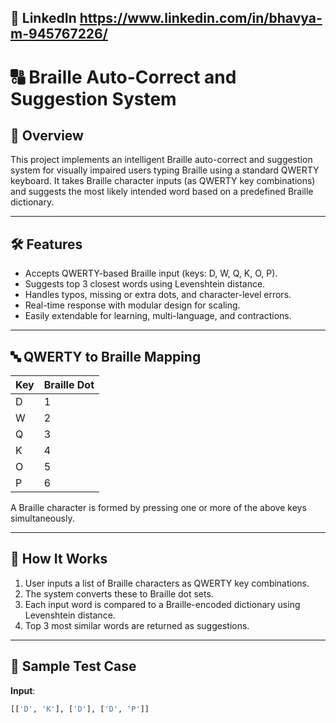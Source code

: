 ## 📌 LinkedIn https://www.linkedin.com/in/bhavya-m-945767226/

# 🔠 Braille Auto-Correct and Suggestion System

## 📌 Overview

This project implements an intelligent Braille auto-correct and suggestion system for visually impaired users typing Braille using a standard QWERTY keyboard. It takes Braille character inputs (as QWERTY key combinations) and suggests the most likely intended word based on a predefined Braille dictionary.

---

## 🛠️ Features

- Accepts QWERTY-based Braille input (keys: D, W, Q, K, O, P).
- Suggests top 3 closest words using Levenshtein distance.
- Handles typos, missing or extra dots, and character-level errors.
- Real-time response with modular design for scaling.
- Easily extendable for learning, multi-language, and contractions.

---

## 🔤 QWERTY to Braille Mapping

| Key | Braille Dot |
|-----|--------------|
| D   | 1            |
| W   | 2            |
| Q   | 3            |
| K   | 4            |
| O   | 5            |
| P   | 6            |

A Braille character is formed by pressing one or more of the above keys simultaneously.

---

## 🚀 How It Works

1. User inputs a list of Braille characters as QWERTY key combinations.
2. The system converts these to Braille dot sets.
3. Each input word is compared to a Braille-encoded dictionary using Levenshtein distance.
4. Top 3 most similar words are returned as suggestions.

---

## 🧪 Sample Test Case

**Input**:  
```python
[['D', 'K'], ['D'], ['D', 'P']]
